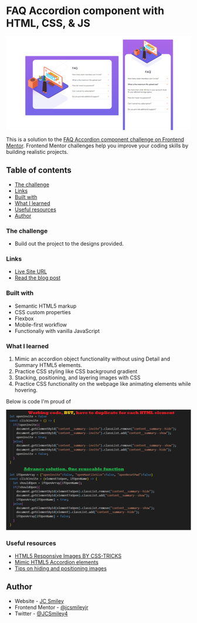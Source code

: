 # FAQ Accordion component with HTML, CSS, & JS

![Image of designs vs what was built](./images/final-artwork-total-1.png)

This is a solution to the [FAQ Accordion component challenge on Frontend Mentor](https://www.frontendmentor.io/challenges/profile-card-component-cfArpWshJ). Frontend Mentor challenges help you improve your coding skills by building realistic projects.

## Table of contents

- [The challenge](#the-challenge)
- [Links](#links)
- [Built with](#built-with)
- [What I learned](#what-i-learned)
- [Useful resources](#useful-resources)
- [Author](#author)

### The challenge

- Build out the project to the designs provided.

### Links

- [Live Site URL](https://jcsmileyjr.github.io/FAQ-Accordion/)
- [Read the blog post](https://dev.to/jcsmileyjr/frontend-challenge-5-faq-accordion-21p9)

### Built with

- Semantic HTML5 markup
- CSS custom properties
- Flexbox
- Mobile-first workflow
- Functionaliy with vanilla JavaScript

### What I learned

1. Mimic an accordion object functionality without using Detail and Summary HTML5 elements.
2. Practice CSS styling like CSS background gradient
3. Stacking, positioning, and layering images with CSS
4. Practice CSS functionality on the webpage like animating elements while hovering.

Below is code I'm proud of

![Reuseable JavaScript functionality to open and close sections of code](./images/open-code-2.png)

### Useful resources

- [HTML5 Responsive Images BY CSS-TRICKS](https://css-tricks.com/responsive-images-css/)
- [Mimic HTML5 Accordion elements](https://evolvingweb.ca/blog/building-accordions-html5-details-tag-no-javascript-needed)
- [Tips on hiding and positioning images](https://stackoverflow.com/questions/5513382/absolute-position-and-overflowhidden)

## Author

- Website - [JC Smiley](https://www.jcsmileyjr.com)
- Frontend Mentor - [@jcsmileyjr](https://www.frontendmentor.io/profile/jcsmileyjr)
- Twitter - [@JCSmiley4](https://twitter.com/JCSmiley4)
